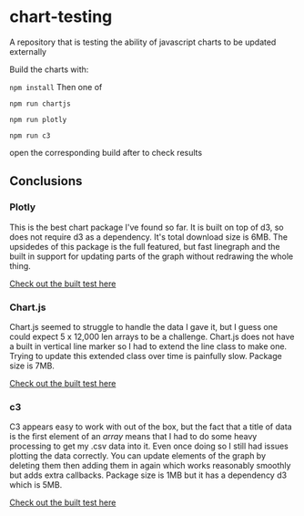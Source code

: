 # chart-testing
A repository that is testing the ability of javascript charts to be updated externally 

Build the charts with:

`npm install` 
Then one of 

`npm run chartjs`

`npm run plotly`

`npm run c3`

open the corresponding build after to check results 


## Conclusions

### Plotly
This is the best chart package I've found so far. It is built on top of d3, so does not require d3 as a dependency. It's total download size is 6MB. The upsidedes of this package is the full featured, but fast linegraph and the built in support for updating parts of the graph without redrawing the whole thing.

[Check out the built test here](https://frosty-jackson-a14e1b.netlify.com/)

### Chart.js
Chart.js seemed to struggle to handle the data I gave it, but I guess one could expect 5 x 12,000 len arrays to be a challenge. Chart.js does not have a built in vertical line marker so I had to extend the line class to make one. Trying to update this extended class over time is painfully slow. Package size is 7MB.

[Check out the built test here](https://5beb5c7567610c62bd93f75b--practical-bhaskara-4849c7.netlify.com/)

### c3
C3 appears easy to work with out of the box, but the fact that a title of data is the first element of an *array* means that I had to do some heavy processing to get my .csv data into it. Even once doing so I still had issues plotting the data correctly. You can update elements of the graph by deleting them then adding them in again which works reasonably smoothly but adds extra callbacks. Package size is 1MB but it has a dependency d3 which is 5MB.

[Check out the built test here](https://elegant-bell-1ac7b5.netlify.com/)
